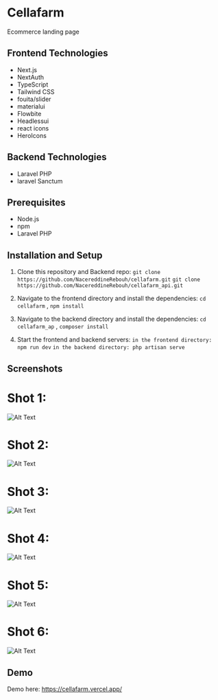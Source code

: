 # Cellafarm

Ecommerce landing page

## Frontend Technologies
- Next.js
- NextAuth
- TypeScript
- Tailwind CSS
- fouita/slider
- materialui
- Flowbite
- Headlessui
- react icons
- HeroIcons

## Backend Technologies
- Laravel PHP
- laravel Sanctum

## Prerequisites
- Node.js
- npm
- Laravel PHP

## Installation and Setup
1. Clone this repository and Backend repo: `git clone https://github.com/NacereddineRebouh/cellafarm.git` `git clone https://github.com/NacereddineRebouh/cellafarm_api.git`

2. Navigate to the frontend directory and install the dependencies: `cd cellafarm` , `npm install`
3. Navigate to the backend directory and install the dependencies: `cd cellafarm_ap` , `composer install`
4. Start the frontend and backend servers: `in the frontend directory: npm run dev` `in the backend directory: php artisan serve`


## Screenshots
# Shot 1:
![Alt Text](https://res.cloudinary.com/dttrs30gt/image/upload/v1675666021/cella/cellafarm.vercel.app__1_jqslrd.png)
# Shot 2:
![Alt Text](https://res.cloudinary.com/dttrs30gt/image/upload/v1675666056/cella/cellafarm.vercel.app__2_fywdri.png)
# Shot 3:
![Alt Text](https://res.cloudinary.com/dttrs30gt/image/upload/v1675666159/cella/cellafarm.vercel.app__3_tpvsfd.png)
# Shot 4:
![Alt Text](https://res.cloudinary.com/dttrs30gt/image/upload/v1675666179/cella/cellafarm.vercel.app__iPhone_12_Pro_3_okkuop.png)
# Shot 5:
![Alt Text](https://res.cloudinary.com/dttrs30gt/image/upload/v1675666184/cella/cellafarm.vercel.app__iPhone_12_Pro_5_xsbgau.png)
# Shot 6:
![Alt Text](https://res.cloudinary.com/dttrs30gt/image/upload/v1675666168/cella/cellafarm.vercel.app__iPhone_12_Pro_6_g2qo4q.png)

## Demo
Demo here: https://cellafarm.vercel.app/
